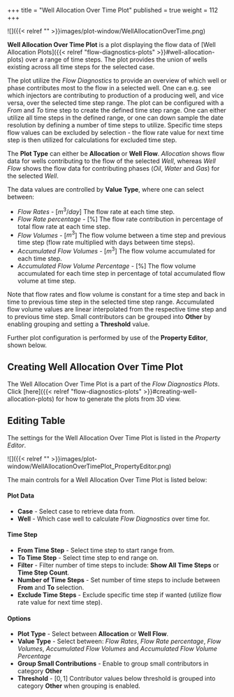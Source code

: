 +++
title = "Well Allocation Over Time Plot"
published = true
weight = 112
+++

![]({{< relref "" >}}images/plot-window/WellAllocationOverTime.png)

**Well Allocation Over Time Plot** is a plot displaying the flow data of [Well Allocation Plots]({{< relref "flow-diagnostics-plots" >}}#well-allocation-plots) over a range of time steps. The plot provides the union of wells existing across all time steps for the selected case. 

The plot utilize the *Flow Diagnostics* to provide an overview of which well or phase contributes most to the flow in a selected well. One can e.g. see which injectors are contributing to production of a producing well, and vice versa, over the selected time step range. The plot can be configured with a *From* and *To* time step to create the defined time step range. One can either utilize all time steps in the defined range, or one can down sample the date resolution by defining a number of time steps to utilize. Specific time steps flow values can be excluded by selection - the flow rate value for next time step is then utilized for calculations for excluded time step.

The **Plot Type** can either be **Allocation** or **Well Flow**. *Allocation* shows flow data for wells contributing to the flow of the selected *Well*, whereas *Well Flow* shows the flow data for contributing phases (*Oil*, *Water* and *Gas*) for the selected *Well*.

The data values are controlled by **Value Type**, where one can select between: 
- *Flow Rates* - [$m^{3}/day$] The flow rate at each time step.
- *Flow Rate percentage* - [$\text{%}$] The flow rate contribution in percentage of total flow rate at each time step.
- *Flow Volumes* - [$m^{3}$] The flow volume between a time step and previous time step (flow rate multiplied with days between time steps).
- *Accumulated Flow Volumes* - [$m^{3}$] The flow volume accumulated for each time step.
- *Accumulated Flow Volume Percentage* - [$\text{%}$] The flow volume accumulated for each time step in percentage of total accumulated flow volume at time step.

Note that flow rates and flow volume is constant for a time step and back in time to previous time step in the selected time step range. Accumulated flow volume values are linear interpolated from the respective time step and to previous time step. Small contributors can be grouped into **Other** by enabling grouping and setting a **Threshold** value.

Further plot configuration is performed by use of the **Property Editor**, shown below.

## Creating Well Allocation Over Time Plot

The Well Allocation Over Time Plot is a part of the *Flow Diagnostics Plots*. Click [here]({{< relref "flow-diagnostics-plots" >}}#creating-well-allocation-plots) for how to generate the plots from 3D view.

## Editing Table

The settings for the Well Allocation Over Time Plot is listed in the *Property Editor*. 

![]({{< relref "" >}}images/plot-window/WellAllocationOverTimePlot_PropertyEditor.png)

The main controls for a Well Allocation Over Time Plot is listed below:

#### Plot Data
- **Case** - Select case to retrieve data from.
- **Well** - Which case well to calculate *Flow Diagnostics* over time for.

#### Time Step
- **From Time Step** - Select time step to start range from.
- **To Time Step** - Select time step to end range on.
- **Filter** - Filter number of time steps to include: **Show All Time Steps** or **Time Step Count**.
- **Number of Time Steps** - Set number of time steps to include between **From** and **To** selection.
- **Exclude Time Steps** - Exclude specific time step if wanted (utilize flow rate value for next time step).

#### Options
- **Plot Type** - Select between **Allocation** or **Well Flow**.
- **Value Type** - Select between: *Flow Rates*, *Flow Rate percentage*, *Flow Volumes*, *Accumulated Flow Volumes* and *Accumulated Flow Volume Percentage*
- **Group Small Contributions** - Enable to group small contributors in category **Other**
- **Threshold** - [$0, 1$] Contributor values below threshold is grouped into category **Other** when grouping is enabled.


